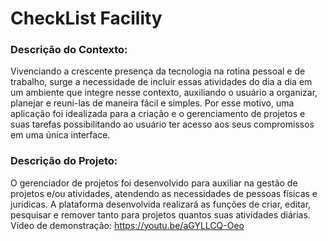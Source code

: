 # CheckList Facility

### Descrição do Contexto:

Vivenciando a crescente presença da tecnologia na rotina pessoal e de trabalho, surge a necessidade de incluir essas atividades do dia a dia em um ambiente que integre nesse contexto, auxiliando o usuário a organizar, planejar e reuni-las de maneira fácil e simples.
Por esse motivo, uma aplicação foi idealizada para a criação e o gerenciamento de projetos e suas tarefas possibilitando ao usuário ter acesso aos seus compromissos em uma única interface.

### Descrição do Projeto:
O gerenciador de projetos foi desenvolvido para auxiliar na gestão de projetos e/ou atividades, atendendo as necessidades de pessoas físicas e jurídicas.  A plataforma desenvolvida realizará as funções de criar, editar, pesquisar e remover tanto para projetos quantos suas atividades diárias.
Vídeo de demonstração: https://youtu.be/aGYLLCQ-Oeo
